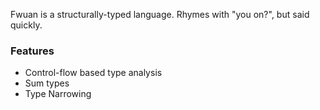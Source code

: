 Fwuan is a structurally-typed language. Rhymes with "you on?", but said quickly.

### Features 
  - Control-flow based type analysis
  - Sum types
  - Type Narrowing
